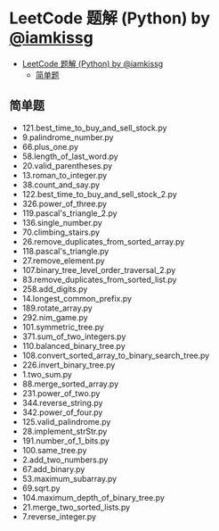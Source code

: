 # LeetCode 题解 (Python) by [@iamkissg](https://github.com/iamkissg)

- [LeetCode 题解 (Python) by @iamkissg](#leetcode-%E9%A2%98%E8%A7%A3-python-by-iamkissg)
  - [简单题](#%E7%AE%80%E5%8D%95%E9%A2%98)

## 简单题

- 121.best_time_to_buy_and_sell_stock.py
- 9.palindrome_number.py
- 66.plus_one.py
- 58.length_of_last_word.py
- 20.valid_parentheses.py
- 13.roman_to_integer.py
- 38.count_and_say.py
- 122.best_time_to_buy_and_sell_stock_2.py
- 326.power_of_three.py
- 119.pascal's_triangle_2.py
- 136.single_number.py
- 70.climbing_stairs.py
- 26.remove_duplicates_from_sorted_array.py
- 118.pascal's_triangle.py
- 27.remove_element.py
- 107.binary_tree_level_order_traversal_2.py
- 83.remove_duplicates_from_sorted_list.py
- 258.add_digits.py
- 14.longest_common_prefix.py
- 189.rotate_array.py
- 292.nim_game.py
- 101.symmetric_tree.py
- 371.sum_of_two_integers.py
- 110.balanced_binary_tree.py
- 108.convert_sorted_array_to_binary_search_tree.py
- 226.invert_binary_tree.py
- 1.two_sum.py
- 88.merge_sorted_array.py
- 231.power_of_two.py
- 344.reverse_string.py
- 342.power_of_four.py
- 125.valid_palindrome.py
- 28.implement_strStr.py
- 191.number_of_1_bits.py
- 100.same_tree.py
- 2.add_two_numbers.py
- 67.add_binary.py
- 53.maximum_subarray.py
- 69.sqrt.py
- 104.maximum_depth_of_binary_tree.py
- 21.merge_two_sorted_lists.py
- 7.reverse_integer.py